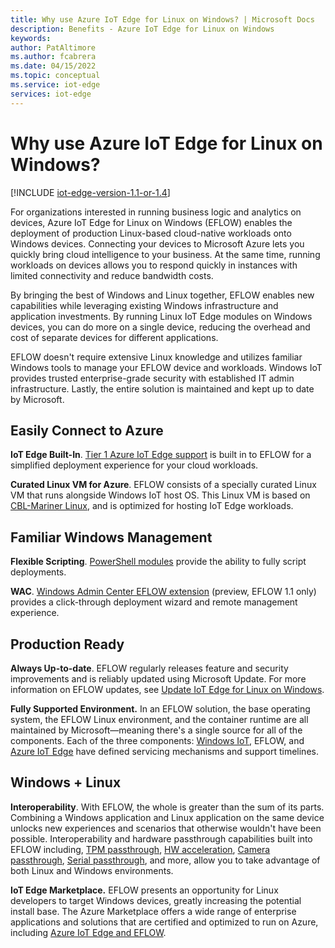 ```yaml
---
title: Why use Azure IoT Edge for Linux on Windows? | Microsoft Docs 
description: Benefits - Azure IoT Edge for Linux on Windows 
keywords: 
author: PatAltimore
ms.author: fcabrera
ms.date: 04/15/2022
ms.topic: conceptual
ms.service: iot-edge
services: iot-edge
---
```


# Why use Azure IoT Edge for Linux on Windows?

[!INCLUDE [iot-edge-version-1.1-or-1.4](./includes/iot-edge-version-1.1-or-1.4.md)]

For organizations interested in running business logic and analytics on devices, Azure IoT Edge for Linux on Windows (EFLOW) enables the deployment of production Linux-based cloud-native workloads onto Windows devices. Connecting your devices to Microsoft Azure lets you quickly bring cloud intelligence to your business. At the same time, running workloads on devices allows you to respond quickly in instances with limited connectivity and reduce bandwidth costs.

By bringing the best of Windows and Linux together, EFLOW enables new capabilities while leveraging existing Windows infrastructure and application investments. By running Linux IoT Edge modules on Windows devices, you can do more on a single device, reducing the overhead and cost of separate devices for different applications.

EFLOW doesn't require extensive Linux knowledge and utilizes familiar Windows tools to manage your EFLOW device and workloads. Windows IoT provides trusted enterprise-grade security with established IT admin infrastructure. Lastly, the entire solution is maintained and kept up to date by Microsoft. 

## Easily Connect to Azure
**IoT Edge Built-In**. [Tier 1 Azure IoT Edge support](support.md#operating-systems) is built in to EFLOW for a simplified deployment experience for your cloud workloads.

**Curated Linux VM for Azure**. EFLOW consists of a specially curated Linux VM that runs alongside Windows IoT host OS. This Linux VM is based on [CBL-Mariner Linux](https://github.com/microsoft/CBL-Mariner), and is optimized for hosting IoT Edge workloads.

## Familiar Windows Management
**Flexible Scripting**. [PowerShell modules](reference-iot-edge-for-linux-on-windows-functions.md) provide the ability to fully script deployments.

**WAC**. [Windows Admin Center EFLOW extension](how-to-provision-single-device-linux-on-windows-symmetric.md#developer-tools) (preview, EFLOW 1.1 only) provides a click-through deployment wizard and remote management experience.

## Production Ready
**Always Up-to-date**. EFLOW regularly releases feature and security improvements and is reliably updated using Microsoft Update. For more information on EFLOW updates, see [Update IoT Edge for Linux on Windows](./iot-edge-for-linux-on-windows-updates.md).

**Fully Supported Environment.** In an EFLOW solution, the base operating system, the EFLOW Linux environment, and the container runtime are all maintained by Microsoft—meaning there's a single source for all of the components. Each of the three components: [Windows IoT](/windows/iot/iot-enterprise/commercialization/licensing), EFLOW, and [Azure IoT Edge](version-history.md) have defined servicing mechanisms and support timelines.

## Windows + Linux
**Interoperability**. With EFLOW, the whole is greater than the sum of its parts. Combining a Windows application and Linux application on the same device unlocks new experiences and scenarios that otherwise wouldn't have been possible. Interoperability and hardware passthrough capabilities built into EFLOW including, [TPM passthrough](how-to-provision-devices-at-scale-linux-on-windows-tpm.md), [HW acceleration](gpu-acceleration.md), [Camera passthrough](https://github.com/Azure/iotedge-eflow/tree/main/samples/camera-over-rtsp), [Serial passthrough](https://github.com/Azure/iotedge-eflow/tree/main/samples/serial), and more, allow you to take advantage of both Linux and Windows environments.

**IoT Edge Marketplace.** EFLOW presents an opportunity for Linux developers to target Windows devices, greatly increasing the potential install base. The Azure Marketplace offers a wide range of enterprise applications and solutions that are certified and optimized to run on Azure, including [Azure IoT Edge and EFLOW](https://azuremarketplace.microsoft.com/marketplace/apps/category/internet-of-things?page=1&subcategories=iot-edge-modules).
